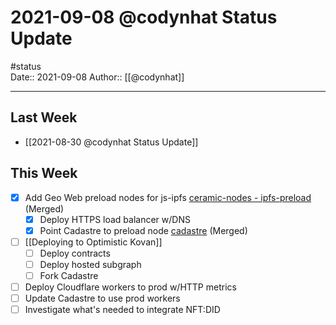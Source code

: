 # 2021-09-08 @codynhat Status Update
#status  
Date:: 2021-09-08
Author:: [[@codynhat]]  

---

## Last Week
- [[2021-08-30 @codynhat Status Update]]

## This Week
- [x] Add Geo Web preload nodes for js-ipfs [ceramic-nodes - ipfs-preload](https://github.com/Geo-Web-Project/ceramic-nodes/tree/ipfs-preload) (Merged)
	- [x] Deploy HTTPS load balancer w/DNS
	- [x] Point Cadastre to preload node [cadastre](https://github.com/Geo-Web-Project/cadastre/pull/74) (Merged)
- [ ] [[Deploying to Optimistic Kovan]]
	- [ ] Deploy contracts
	- [ ] Deploy hosted subgraph
	- [ ] Fork Cadastre
- [ ] Deploy Cloudflare workers to prod w/HTTP metrics
- [ ] Update Cadastre to use prod workers
- [ ] Investigate what's needed to integrate NFT:DID 
